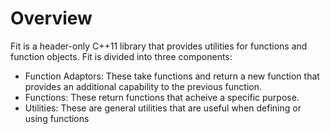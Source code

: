Overview
========

Fit is a header-only C++11 library that provides utilities for functions and function objects. Fit is divided into three components:

* Function Adaptors: These take functions and return a new function that provides an additional capability to the previous function.
* Functions: These return functions that acheive a specific purpose.
* Utilities: These are general utilities that are useful when defining or using functions

